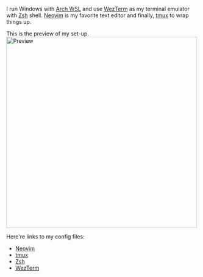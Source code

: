 I run Windows with [Arch WSL](https://github.com/yuk7/ArchWSL) and use [WezTerm](https://wezterm.org/) as my terminal emulator with [Zsh](https://en.wikipedia.org/wiki/Z_shell) shell. [Neovim](https://neovim.io/) is my favorite text editor and finally, [tmux](https://github.com/tmux/tmux/wiki) to wrap things up.

This is the preview of my set-up.
<img src="[drawing.jpg](https://github.com/syxm1/syxm1/blob/master/img.png)" alt="Preview" width="500"/>

Here're links to my config files:
- [Neovim](https://github.com/syxm1/nvim)
- [tmux](https://github.com/syxm1/dotfiles/blob/master/.tmux.conf)
- [Zsh](https://github.com/syxm1/dotfiles/blob/master/.zshrc)
- [WezTerm](https://github.com/syxm1/dotfiles/blob/master/.wezterm.lua)
